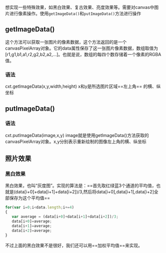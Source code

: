 想实现一些特殊效果，如黑白效果、复古效果、亮度效果等。需要对canvas中图片进行像素操作。使用`getImageData()`和`putImageData()`方法进行操作
## getImageData()
这个方法可以获取一张图片的像素数据，这个方法返回的是一个canvasPixelArray对象。它的data属性保存了这一张图片像素数据，数组取值为[r1,g1,b1,a1,r2,g2,b2,a2,...]。也就是说，数组的每四个数存储着一个像素的RGBA值。
### 语法
cxt.getImageData(x,y,width,height)
x和y是所选图片区域==左上角== 的横、纵坐标
## putImageData()
### 语法
cxt.putImageData(image,x,y)
image就是使用getImageData()方法获取的canvasPixelArray对象。x,y分别表示重新绘制的图像左上角的横、纵坐标
## 照片效果
### 黑白效果
黑白效果，也叫“灰度图”。实现的算法是：==首先取红绿蓝3个通道的平均值，也就是(data[i+0]+data[i+1]+data[i+2])/3,然后将data[i+0],data[i+1],data[i+2]全部保存为这个平均值== 
```javascript
for(var i=0;i<data.length;i+=4)
{
   var average = (data[i+0]+data[i+1]+data[i+2])/3;
   data[i+0]=average;
   data[i+1]=average;
   data[i+2]=average;
}
```
不过上面的黑白效果不是很好，我们还可以用==加权平均值==来实现。
